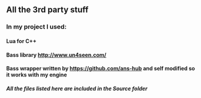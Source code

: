 ## All the 3rd party stuff
### In my project I used:  
#### Lua for C++  
#### Bass library   http://www.un4seen.com/
#### Bass wrapper written by https://github.com/ans-hub and self modified so it works with my engine  
  
##### All the files listed here are included in the Source folder

